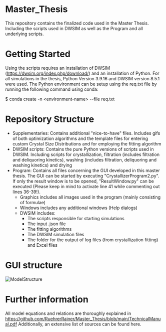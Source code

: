 # Master_Thesis
This repository contains the finalized code used in the Master Thesis. Including the scripts used in DWSIM as well as the Program and all underlying scripts.

# Getting Started
Using the scripts requires an installation of DWSIM (https://dwsim.org/index.php/download/) and an installation of Python. For all simulations in the thesis, Python Version 3.9.16 and DWSIM version 8.5.1 were used.
The Python environment can be setup using the req.txt file by running the following command using conda:

$ conda create -n \<environment-name\> --file req.txt

# Repository Structure
- Supplementaries:
    Contains additional "nice-to-have" files. Includes gifs of both optimization algorithms and the template files for entering custom Crystal Size Distributions and for employing the fitting algorithm
- DWSIM scripts:
    Contains the pure Python versions of scripts used in DWSIM. Including scripts for crystallization, filtration (includes filtration and deliquoring kinetics), washing (includes filtration, deliquoring and washing kinetics) and drying
- Program:
    Contains all files concerning the GUI developed in this master thesis. The GUI can be started by executing "CrystallizerProgram2.py". If only the result window is to be opened, "ResultWindow.py" can be executed (Please keep in mind to activate line 41 while commenting out lines 36-39!).
    - Graphics includes all images used in the program (mainly consisting of formulae)
    - Windows includes any additional windows (Help dialogs)
    - DWSIM includes:
        - The scripts responsible for starting simulations
        - The input .json file
        - The fitting algorithms
        - The DWSIM simulation files
        - The folder for the output of log files (from crystallization fitting) and Excel files

# GUI structure
![ModelStructure](https://github.com/RuehrerRainer/Master_Thesis/assets/103190984/1a9cfaa5-190a-43f4-8635-30583460a00d)

# Further information
All model equations and relations are thoroughly explained in https://github.com/RuehrerRainer/Master_Thesis/blob/main/TechnicalManual.pdf
Additionally, an extensive list of sources can be found here.
